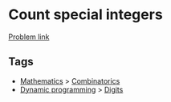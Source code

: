 # Count special integers

[Problem link](https://leetcode.com/problems/count-special-integers)

## Tags

* [Mathematics](/README.md#Mathematics) > [Combinatorics](/README.md#Mathematics-Combinatorics)
* [Dynamic programming](/README.md#Dynamic_programming) > [Digits](/README.md#Dynamic_programming-Digits)
